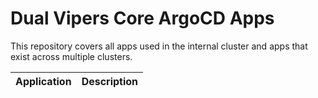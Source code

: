 # Dual Vipers Core ArgoCD Apps

This repository covers all apps used in the internal cluster and apps that exist across multiple clusters.

| Application | Description |
| ----------- | ----------- |
